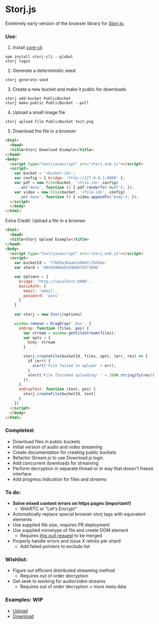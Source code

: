 # Storj.js
Extremely early version of the browser library for [Storj.io](https://storj.io/).

### Use:
  1. Install [core-cli](https://github.com/Storj/core-cli)
  
  ```
  npm install storj-cli --global
  storj login
  ```
  
  2. Generate a deterministic seed
  
  ```
  storj generate-seed
  ```
  
  3. Create a new bucket and make it public for downloads
  
  ```
  storj add-bucket PublicBucket
  storj make-public PublicBucket --pull
  ```
  
  4. Upload a small image file
  
  ```
  storj upload-file PublicBucket test.png
  ```
  
  5. Download the file in a browser

  ```html
  <html>
    <head>
    <title>Storj Download Example</title>
  </head>
  <body>
    <script type="text/javascript" src="storj.es6.js"></script>
    <script>
      var bucket = '<bucket-id>';
      var config = { bridge: 'http://127.0.0.1:8080' };
      var pdf = new File(bucket, '<file-id>',config)
        .on('done', function () { pdf.renderTo('#pdf'); });
      var video = new File(bucket, '<file-id>', config)
        .on('done', function () { video.appendTo('body'); });
    </script>
    </body>
  </html>
  ```

  Extra Credit: Upload a file in a browser

  ```html
  <html>
    <head>
    <title>Storj Upload Example</title>
  </head>
  <body>
    <script type="text/javascript" src="storj.es6.js"></script>
    <script>
      var bucketId = '77845a36aadcb966fc76d5da'
      var shard = '603d9480ab2e9b66705f3896'

      var options = {
        bridge: 'http://localhost:8080',
        basicAuth: {
          email: 'email',
          password: 'pass'
        }
      }
      
      var storj = new Storj(options)

      window.remove = DragDrop('.box', {
        onDrop: function (files, pos) {
          var stream = window.getFileStream(files);
          var opts = {
            body: stream
          }

          storj.createFile(bucketId, files, opts, (err, res) => {
            if (err) {
              alert('File failed to upload' + err);
            }
            alert('File finished uploading! ' + JSON.stringify(res))
          });
        },
        onDropText: function (text, pos) {
          storj.createFile(bucketId, text)
        }
      })
    </script>
    </body>
  </html>
  ```

### Completed:
  * Download files in public buckets
  * Initial version of audio and video streaming
  * Create documentation for creating public buckets
  * Refactor Stream.js to use Download.js logic
  * Add concurrent downloads for streaming
  * Perform decryption in separate thread or in way that doesn't freeze interface
  * Add progress indication for files and streams

### To do:
  * **Solve mixed content errors on https pages (important!)**
    * WebRTC or "Let's Encrypt"
  * Automatically replace special browser storj tags with equivalent elements
  * Use supplied file size, requires PR deployment
  * Use supplied mimetype of file and create DOM element
    * Requires [this pull request](https://github.com/Storj/bridge/pull/288) to be merged
  * Properly handle errors and issue X retries per shard
    * Add failed pointers to exclude list

### Wishlist:
  * Figure out efficient distributed streaming method
    * Requires out of order decryption
  * Get seek to working for audio/video streams
    * Requires out of order decryption + more meta data

### Examples: WIP
  * [Upload](https://github.com/Storj/storj.js/blob/api/examples/upload/INSTRUCTIONS.md)
  * [Download](https://github.com/Storj/storj.js/blob/api/examples/download/INSTRUCTIONS.md)


